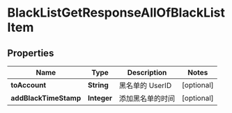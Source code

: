 

# BlackListGetResponseAllOfBlackListItem


## Properties

| Name | Type | Description | Notes |
|------------ | ------------- | ------------- | -------------|
|**toAccount** | **String** | 黑名单的 UserID |  [optional] |
|**addBlackTimeStamp** | **Integer** | 添加黑名单的时间 |  [optional] |



